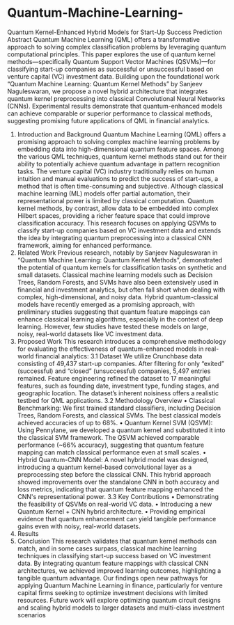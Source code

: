 # Quantum-Machine-Learning-
Quantum Kernel-Enhanced Hybrid Models for Start-Up
Success Prediction
Abstract
Quantum Machine Learning (QML) offers a transformative approach to solving complex
classification problems by leveraging quantum computational principles. This paper explores
the use of quantum kernel methods—specifically Quantum Support Vector Machines
(QSVMs)—for classifying start-up companies as successful or unsuccessful based on venture
capital (VC) investment data. Building upon the foundational work “Quantum Machine
Learning: Quantum Kernel Methods” by Sanjeev Naguleswaran, we propose a novel hybrid
architecture that integrates quantum kernel preprocessing into classical Convolutional Neural
Networks (CNNs). Experimental results demonstrate that quantum-enhanced models can
achieve comparable or superior performance to classical methods, suggesting promising
future applications of QML in financial analytics.
1. Introduction and Background
Quantum Machine Learning (QML) offers a promising approach to solving complex machine
learning problems by embedding data into high-dimensional quantum feature spaces. Among
the various QML techniques, quantum kernel methods stand out for their ability to potentially
achieve quantum advantage in pattern recognition tasks.
The venture capital (VC) industry traditionally relies on human intuition and manual
evaluations to predict the success of start-ups, a method that is often time-consuming and
subjective. Although classical machine learning (ML) models offer partial automation, their
representational power is limited by classical computation. Quantum kernel methods, by
contrast, allow data to be embedded into complex Hilbert spaces, providing a richer feature
space that could improve classification accuracy.
This research focuses on applying QSVMs to classify start-up companies based on VC
investment data and extends the idea by integrating quantum preprocessing into a classical
CNN framework, aiming for enhanced performance.
2. Related Work
Previous research, notably by Sanjeev Naguleswaran in “Quantum Machine Learning:
Quantum Kernel Methods”, demonstrated the potential of quantum kernels for classification
tasks on synthetic and small datasets. Classical machine learning models such as Decision
Trees, Random Forests, and SVMs have also been extensively used in financial and
investment analytics, but often fall short when dealing with complex, high-dimensional, and
noisy data.
Hybrid quantum-classical models have recently emerged as a promising approach, with
preliminary studies suggesting that quantum feature mappings can enhance classical learning
algorithms, especially in the context of deep learning. However, few studies have tested these
models on large, noisy, real-world datasets like VC investment data.
3. Proposed Work
This research introduces a comprehensive methodology for evaluating the effectiveness of
quantum-enhanced models in real-world financial analytics:
3.1 Dataset
We utilize Crunchbase data consisting of 49,437 start-up companies. After filtering for only
“exited” (successful) and “closed” (unsuccessful) companies, 5,497 entries remained. Feature
engineering refined the dataset to 17 meaningful features, such as founding date, investment
type, funding stages, and geographic location. The dataset’s inherent noisiness offers a
realistic testbed for QML applications.
3.2 Methodology Overview
• Classical Benchmarking:
We first trained standard classifiers, including Decision Trees, Random Forests, and
classical SVMs. The best classical models achieved accuracies of up to 68%.
• Quantum Kernel SVM (QSVM):
Using Pennylane, we developed a quantum kernel and substituted it into the classical
SVM framework. The QSVM achieved comparable performance (~66% accuracy),
suggesting that quantum feature mapping can match classical performance even at
small scales.
• Hybrid Quantum-CNN Model:
A novel hybrid model was designed, introducing a quantum kernel-based
convolutional layer as a preprocessing step before the classical CNN. This hybrid
approach showed improvements over the standalone CNN in both accuracy and loss
metrics, indicating that quantum feature mapping enhanced the CNN's
representational power.
3.3 Key Contributions
• Demonstrating the feasibility of QSVMs on real-world VC data.
• Introducing a new Quantum Kernel + CNN hybrid architecture.
• Providing empirical evidence that quantum enhancement can yield tangible
performance gains even with noisy, real-world datasets.
4. Results
5. Conclusion
This research validates that quantum kernel methods can match, and in some cases surpass,
classical machine learning techniques in classifying start-up success based on VC investment
data. By integrating quantum feature mappings with classical CNN architectures, we
achieved improved learning outcomes, highlighting a tangible quantum advantage.
Our findings open new pathways for applying Quantum Machine Learning in finance,
particularly for venture capital firms seeking to optimize investment decisions with limited
resources. Future work will explore optimizing quantum circuit designs and scaling hybrid
models to larger datasets and multi-class investment scenarios
